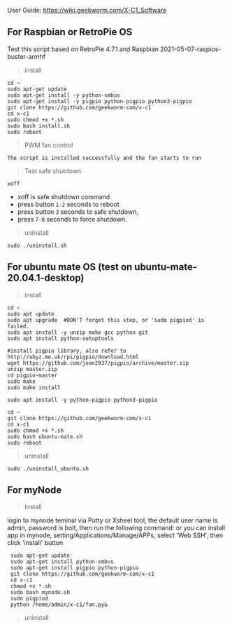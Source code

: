 User Guide: https://wiki.geekworm.com/X-C1_Software

## For Raspbian or RetroPie OS
Test this script based on RetroPie 4.7.1 and Raspbian 2021-05-07-raspios-buster-armhf
> install
```
cd ~
sudo apt-get update
sudo apt-get install -y python-smbus
sudo apt-get install -y pigpio python-pigpio python3-pigpio
git clone https://github.com/geekworm-com/x-c1
cd x-c1
sudo chmod +x *.sh
sudo bash install.sh
sudo reboot
```
> PWM fan control
```
The script is installed successfully and the fan starts to run
```
> Test safe shutdown
```
xoff
```
- xoff is safe shutdown command
- press button `1-2` seconds to reboot
- press button `3` seconds to safe shutdown,
- press `7-8` seconds to force shutdown.

> uninstall
```
sudo ./uninstall.sh
```

## For ubuntu mate OS (test on ubuntu-mate-20.04.1-desktop)
> install
```
cd ~
sudo apt update
sudo apt upgrade  #DON'T forget this step, or 'sudo pigpiod' is failed.
sudo apt install -y unzip make gcc python git
sudo apt install python-setuptools

#install pigpio library, also refer to http://abyz.me.uk/rpi/pigpio/download.html
wget https://github.com/joan2937/pigpio/archive/master.zip
unzip master.zip
cd pigpio-master
sudo make
sudo make install

sudo apt install -y python-pigpio python3-pigpio

cd ~
git clone https://github.com/geekworm-com/x-c1
cd x-c1
sudo chmod +x *.sh
sudo bash ubuntu-mate.sh
sudo reboot
```
> uninstall
```
sudo ./uninstall_ubuntu.sh
```
## For myNode
> Install

login to mynode teminal via Putty or Xsheel tool, the default user name is admin, password is bolt, then run the following command: or you can install app in mynode, setting/Applications/Manage/APPs, select 'Web SSH', then click 'install' button
```
 sudo apt-get update
 sudo apt-get install python-smbus
 sudo apt-get install pigpio python-pigpio
 git clone https://github.com/geekworm-com/x-c1
 cd x-c1
 chmod +x *.sh
 sudo bash mynode.sh
 sudo pigpiod
 python /home/admin/x-c1/fan.py&
```
> uninstall
